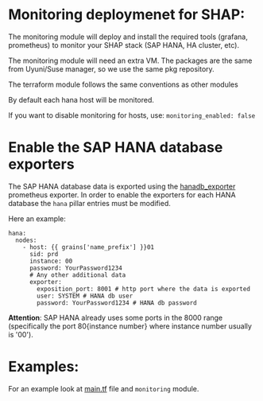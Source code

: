 # Monitoring deploymenet for SHAP:

The monitoring module will deploy and install the required tools (grafana, prometheus) to monitor your SHAP stack (SAP HANA, HA cluster, etc).

The monitoring module will need an extra VM. The packages are the same from Uyuni/Suse manager, so we use the same pkg repository.

The terraform module follows the same conventions as other modules


By default each hana host will be monitored.

If you want to disable monitoring for hosts, use:
`monitoring_enabled: false`


# Enable the SAP HANA database exporters

The SAP HANA database data is exported using the [hanadb_exporter](https://github.com/SUSE/hanadb_exporter) prometheus exporter.
In order to enable the exporters for each HANA database the `hana` pillar entries must be modified.

Here an example:

```
hana:
  nodes:
    - host: {{ grains['name_prefix'] }}01
      sid: prd
      instance: 00
      password: YourPassword1234
      # Any other additional data
      exporter:
        exposition_port: 8001 # http port where the data is exported
        user: SYSTEM # HANA db user
        password: YourPassword1234 # HANA db password
```

**Attention**: SAP HANA already uses some ports in the 8000 range (specifically the port 80{instance number} where instance number usually is '00').

# Examples:

For an example look at [main.tf](../main.tf) file and `monitoring` module.
